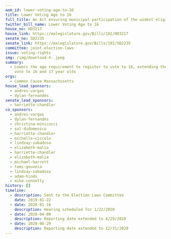 ```yaml
---
aom_id: lower-voting-age-to-16
title: Lower Voting Age to 16
full_title: An Act ensuring municipal participation of the widest eligible range
twitter_bill_name: Lower Voting Age to 16
house_no: HD3217
house_link: https://malegislature.gov/Bills/192/HD3217
senate_no: SD2235
senate_link: https://malegislature.gov/Bills/192/SD2235
committee: joint-election-laws
issue: voting-rights
img: /img/download-4-.jpeg
summary:
  - Lowers the age requirement to register to vote to 16, extending the right to
    vote to 16 and 17 year olds
orgs:
  - Common Cause Massachusetts
house_lead_sponsors:
  - andres-vargas
  - dylan-fernandes
senate_lead_sponsors:
  - harriette-chandler
co_sponsors:
  - andres-vargas
  - dylan-fernandes
  - christina-minicucci
  - sal-didomenico
  - harriette-chandler
  - michelle-ciccolo
  - lindsay-sabadosa
  - elizabeth-malia
  - harriette-chandler
  - elizabeth-malia
  - michael-barrett
  - tami-gouveia
  - lindsay-sabadosa
  - adam-hinds
  - mike-connolly
history: []
timeline:
  - description: Sent to the Election Laws Committee
    date: 2019-01-22
  - date: 2020-01-16
    description: Hearing scheduled for 1/22/2020
  - date: 2020-04-09
    description: Reporting date extended to 6/29/2020
  - date: 2020-06-29
    description: Reporting date extended to 12/31/2020
---
```

